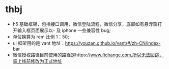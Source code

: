 # thbj

- h5 基础框架，包括接口调用，微信登陆流程，微信分享，底部如有悬浮窗打开输入框页面展示以- 及 iphone 一些兼容性 bug;
- 单位换算为 rem 比例 1：50;
- ui 框架用的是 vant 地址：https://youzan.github.io/vant/#/zh-CN/index-bar
- 微信授权路径目前使用的路径是https://www.fichange.com,所以无法回跳，需上线前修改为正式地址
